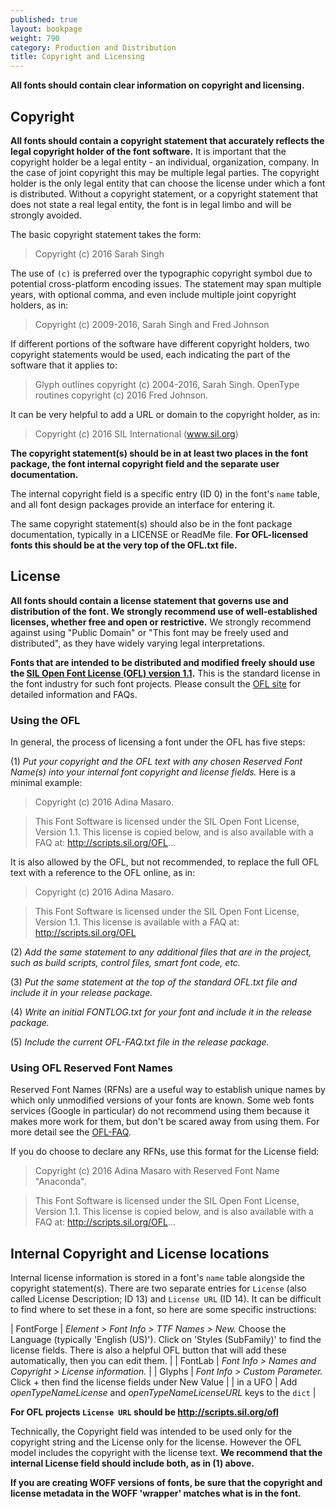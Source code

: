 ```yaml
---
published: true
layout: bookpage
weight: 790
category: Production and Distribution
title: Copyright and Licensing
---
```


**All fonts should contain clear information on copyright and licensing.**

## Copyright

**All fonts should contain a copyright statement that accurately reflects the legal copyright holder of the font software.**  It is important that the copyright holder be a legal entity - an individual, organization, company. In the case of joint copyright this may be multiple legal parties. The copyright holder is the only legal entity that can choose the license under which a font is distributed. Without a copyright statement, or a copyright statement that does not state a real legal entity, the font is in legal limbo and will be strongly avoided.

The basic copyright statement takes the form:

> Copyright (c) 2016 Sarah Singh

The use of `(c)` is preferred over the typographic copyright symbol due to potential cross-platform encoding issues. The statement may span multiple years, with optional comma, and even include multiple joint copyright holders, as in:

> Copyright (c) 2009-2016, Sarah Singh and Fred Johnson

If different portions of the software have different copyright holders, two copyright statements would be used, each indicating the part of the software that it applies to:

> Glyph outlines copyright (c) 2004-2016, Sarah Singh. OpenType routines copyright (c) 2016 Fred Johnson.

It can be very helpful to add a URL or domain to the copyright holder, as in:

> Copyright (c) 2016 SIL International (www.sil.org)

**The copyright statement(s) should be in at least two places in the font package, the font internal copyright field and the separate user documentation.**

The internal copyright field is a specific entry (ID 0) in the font's `name` table, and all font design packages provide an interface for entering it.

The same copyright statement(s) should also be in the font package documentation, typically in a LICENSE or ReadMe file. **For OFL-licensed fonts this should be at the very top of the OFL.txt file.**

## License

**All fonts should contain a license statement that governs use and distribution of the font. We strongly recommend use of well-established licenses, whether free and open or restrictive.** We strongly recommend against using "Public Domain" or "This font may be freely used and distributed", as they have widely varying legal interpretations.

**Fonts that are intended to be distributed and modified freely should use the [SIL Open Font License (OFL) version 1.1][OFL].** This is the standard license in the font industry for such font projects. Please consult the [OFL site][OFL] for detailed information and FAQs.

### Using the OFL

In general, the process of licensing a font under the OFL has five steps:

(1) _Put your copyright and the OFL text with any chosen Reserved Font Name(s) into your internal font copyright and license fields._ Here is a minimal example:

> Copyright (c) 2016 Adina Masaro.

> This Font Software is licensed under the SIL Open Font License, Version 1.1. This license is copied below, and is also available with a FAQ at: http://scripts.sil.org/OFL...

It is also allowed by the OFL, but not recommended, to replace the full OFL text with a reference to the OFL online, as in:

> Copyright (c) 2016 Adina Masaro.

> This Font Software is licensed under the SIL Open Font License, Version 1.1. This license is available with a FAQ at: http://scripts.sil.org/OFL

(2) _Add the same statement to any additional files that are in the project, such as build scripts, control files, smart font code, etc._

(3) _Put the same statement at the top of the standard OFL.txt file and include it in your release package._

(4) _Write an initial FONTLOG.txt for your font and include it in the release package._

(5) _Include the current OFL-FAQ.txt file in the release package._

### Using OFL Reserved Font Names

Reserved Font Names (RFNs) are a useful way to establish unique names by which only unmodified versions of your fonts are known. Some web fonts services (Google in particular) do not recommend using them because it makes more work for them, but don't be scared away from using them. For more detail see the [OFL-FAQ].

If you do choose to declare any RFNs, use this format for the License field:

> Copyright (c) 2016 Adina Masaro with Reserved Font Name "Anaconda".

> This Font Software is licensed under the SIL Open Font License, Version 1.1. This license is copied below, and is also available with a FAQ at: http://scripts.sil.org/OFL...

## Internal Copyright and License locations

Internal license information is stored in a font's `name` table alongside the copyright statement(s). There are two separate entries for `License` (also called License Description; ID 13) and `License URL` (ID 14). It can be difficult to find where to set these in a font, so here are some specific instructions:

| FontForge | _Element > Font Info > TTF Names > New._ Choose the Language (typically 'English (US)'). Click on 'Styles (SubFamily)' to find the license fields. There is also a helpful OFL button that will add these automatically, then you can edit them. |
| FontLab | _Font Info > Names and Copyright > License information._ |
| Glyphs | _Font Info > Custom Parameter._ Click + then find the license fields under New Value |
| in a UFO | Add _openTypeNameLicense_ and _openTypeNameLicenseURL_ keys to the `dict` |


**For OFL projects `License URL` should be http://scripts.sil.org/ofl**

Technically, the Copyright field was intended to be used only for the copyright string and the License only for the license. However the OFL model includes the copyright with the license text. **We recommend that the internal License field should include both, as in (1) above.**

**If you are creating WOFF versions of fonts, be sure that the copyright and license metadata in the WOFF 'wrapper' matches what is in the font.**

[OFL]: http://scripts.sil.org/ofl
[OFL-FAQ]: http://scripts.sil.org/cms/scripts/page.php?item_id=OFL-FAQ_web
